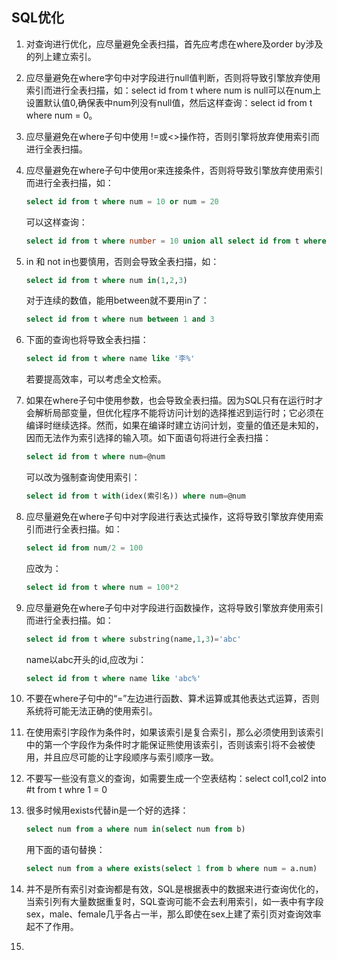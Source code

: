 ## SQL优化

1. 对查询进行优化，应尽量避免全表扫描，首先应考虑在where及order by涉及的列上建立索引。

2. 应尽量避免在where字句中对字段进行null值判断，否则将导致引擎放弃使用索引而进行全表扫描，如：select id from t where num is null可以在num上设置默认值0,确保表中num列没有null值，然后这样查询：select id from t where num = 0。

3. 应尽量避免在where子句中使用 !=或<>操作符，否则引擎将放弃使用索引而进行全表扫描。

4. 应尽量避免在where子句中使用or来连接条件，否则将导致引擎放弃使用索引而进行全表扫描，如：

   ```sql
   select id from t where num = 10 or num = 20
   ```

   可以这样查询：

   ```sql
   select id from t where number = 10 union all select id from t where num = 20
   ```

5. in 和 not in也要慎用，否则会导致全表扫描，如：

   ```sql
   select id from t where num in(1,2,3)
   ```

    对于连续的数值，能用between就不要用in了：

   ```sql
   select id from t where num between 1 and 3
   ```

6. 下面的查询也将导致全表扫描：

   ```sql
   select id from t where name like '李%'
   ```

   若要提高效率，可以考虑全文检索。

7. 如果在where子句中使用参数，也会导致全表扫描。因为SQL只有在运行时才会解析局部变量，但优化程序不能将访问计划的选择推迟到运行时；它必须在编译时继续选择。然而，如果在编译时建立访问计划，变量的值还是未知的，因而无法作为索引选择的输入项。如下面语句将进行全表扫描：

   ```sql
   select id from t where num=@num
   ```

   可以改为强制查询使用索引：

   ```sql
   select id from t with(idex(索引名)) where num=@num
   ```

8. 应尽量避免在where子句中对字段进行表达式操作，这将导致引擎放弃使用索引而进行全表扫描。如：

   ```sql
   select id from num/2 = 100 
   ```

   应改为： 

   ```sql
   select id from t where num = 100*2
   ```

9. 应尽量避免在where子句中对字段进行函数操作，这将导致引擎放弃使用索引而进行全表扫描。如：

   ```sql
   select id from t where substring(name,1,3)='abc'
   ```

   name以abc开头的id,应改为i：

   ```sql
   select id from t where name like 'abc%'
   ```

10. 不要在where子句中的“=”左边进行函数、算术运算或其他表达式运算，否则系统将可能无法正确的使用索引。

11. 在使用索引字段作为条件时，如果该索引是复合索引，那么必须使用到该索引中的第一个字段作为条件时才能保证熊使用该索引，否则该索引将不会被使用，并且应尽可能的让字段顺序与索引顺序一致。

12. 不要写一些没有意义的查询，如需要生成一个空表结构：select col1,col2 into #t from t whre 1 = 0

13. 很多时候用exists代替in是一个好的选择：

    ```sql
    select num from a where num in(select num from b)
    ```

    用下面的语句替换：

    ```sql
    select num from a where exists(select 1 from b where num = a.num)
    ```

14. 并不是所有索引对查询都是有效，SQL是根据表中的数据来进行查询优化的，当索引列有大量数据重复时，SQL查询可能不会去利用索引，如一表中有字段sex，male、female几乎各占一半，那么即使在sex上建了索引页对查询效率起不了作用。

15. 